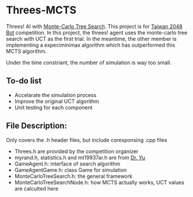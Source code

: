 Threes-MCTS
===========

Threes! AI with [Monte-Carlo Tree Search]. 
This project is for [Taiwan 2048 Bot] competition.
In this project, the threes! agent uses the monte-carlo tree search with UCT as the first trial.
In the meantime, the other member is implementing a expeciminimax algorithm which has outperformed this MCTS algorithm.

Under the time constriant, the number of simulation is way too small. 

To-do list
----
  * Accelarate the simulation process
  * Improve the original UCT algorithm
  * Unit testing for each component



File Description: 
----
Only covers the .h header files, but include coresponsing .cpp files 

  - Threes.h are provided by the competition organizer
  - myrand.h, statistics.h and mt19937ar.h are from [Dr. Yu]
  - GameAgent.h: interface of search algorithm
  - GameAgentGame.h: class Game for simulation
  - MonteCarloTreeSearch.h: the general framework 
  - MonteCarloTreeSearchNode.h: how MCTS actually works, UCT values are calculted here
  


[Monte-Carlo Tree Search]: http://en.wikipedia.org/wiki/Monte-Carlo_tree_search
[Taiwan 2048 Bot]: http://2048-botcontest.twbbs.org
[Dr. Yu]: http://teilab.ee.ntu.edu.tw
